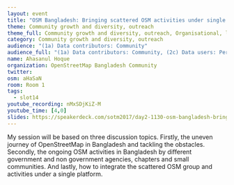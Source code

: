 ```yaml
---
layout: event
title: "OSM Bangladesh: Bringing scattered OSM activities under single platform"
theme: Community growth and diversity, outreach
theme_full: Community growth and diversity, outreach, Organisational, legal
category: Community growth and diversity, outreach
audience: "(1a) Data contributors: Community"
audience_full: "(1a) Data contributors: Community, (2c) Data users: Personal, (3b) Core OSM: OSMF working groups (community, licence, data...), (3c) Core OSM: OSMF board (strategy and vision)"
name: Ahasanul Hoque
organization: OpenStreetMap Bangladesh Community
twitter:
osm: aHaSaN
room: Room 1
tags:
  - slot14
youtube_recording: nMxSDjKiZ-M
youtube_time: [4,0]
slides: https://speakerdeck.com/sotm2017/day2-1130-osm-bangladesh-bringing-scattered-osm-activities-under-single-platform
---
```

My session will be based on three discussion topics. Firstly, the uneven journey of OpenStreetMap in Bangladesh and tackling the obstacles. Secondly, the ongoing OSM activities in Bangladesh by different government and non government agencies, chapters and small communities. And lastly, how to integrate the scattered OSM group and activities under a single platform.

